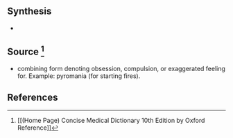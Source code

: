 ## Synthesis
- 
## Source [^1]
- combining form denoting obsession, compulsion, or exaggerated feeling for. Example: pyromania (for starting fires).
## References

[^1]: [[(Home Page) Concise Medical Dictionary 10th Edition by Oxford Reference]]